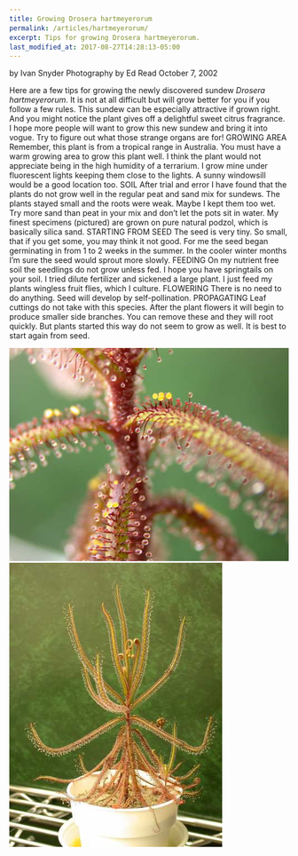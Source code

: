 ```yaml
---
title: Growing Drosera hartmeyerorum
permalink: /articles/hartmeyerorum/
excerpt: Tips for growing Drosera hartmeyerorum.
last_modified_at: 2017-08-27T14:28:13-05:00
---
```


by Ivan Snyder
Photography by Ed Read
October 7, 2002 

Here are a few tips for growing the newly discovered sundew <em>Drosera hartmeyerorum</em>. It is not at all difficult but will grow better for you if you follow a few rules. This sundew can be especially attractive if grown right. And you might notice the plant gives off a delightful sweet citrus fragrance. I hope more people will want to grow this new sundew and bring it into vogue. Try to figure out what those strange organs are for!
GROWING AREA
Remember, this plant is from a tropical range in Australia. You must have a warm growing area to grow this plant well. I think the plant would not appreciate being in the high humidity of a terrarium. I grow mine under fluorescent lights keeping them close to the lights. A sunny windowsill would be a good location too.
SOIL
After trial and error I have found that the plants do not grow well in the regular peat and sand mix for sundews. The plants stayed small and the roots were weak. Maybe I kept them too wet. Try more sand than peat in your mix and don’t let the pots sit in water. My finest specimens (pictured) are grown on pure natural podzol, which is basically silica sand.
STARTING FROM SEED
The seed is very tiny. So small, that if you get some, you may think it not good. For me the seed began germinating in from 1 to 2 weeks in the summer. In the cooler winter months I’m sure the seed would sprout more slowly.
FEEDING
On my nutrient free soil the seedlings do not grow unless fed. I hope you have springtails on your soil. I tried dilute fertilizer and sickened a large plant. I just feed my plants wingless fruit flies, which I culture.
FLOWERING
There is no need to do anything. Seed will develop by self-pollination.
PROPAGATING
Leaf cuttings do not take with this species. After the plant flowers it will begin to produce smaller side branches. You can remove these and they will root quickly. But plants started this way do not seem to grow as well. It is best to start again from seed.

<img src="/sites/default/files/photos/hartmeyerorum/10_hartcloser.jpg" width="512" height="384" alt="10_hartcloser.jpg" />

<img src="/sites/default/files/photos/hartmeyerorum/10_hartmature.jpg" width="384" height="512" alt="10_hartmature.jpg" />
